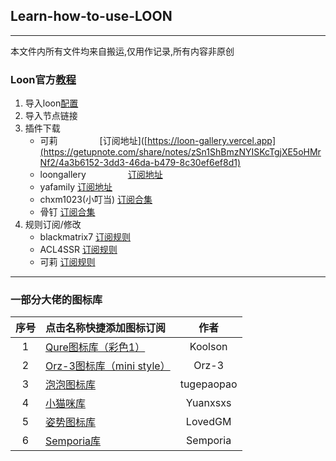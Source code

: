 ## Learn-how-to-use-LOON
****

本文件内所有文件均来自搬运,仅用作记录,所有内容非原创

### Loon官方[教程](https://github.com/TiyNa/LoonManual)
1. 导入loon[配置](https://raw.githubusercontent.com/CDKe-2022/Loon-learn/main/Loon%E9%85%8D%E7%BD%AE.conf)
2. 导入节点链接
3. 插件下载
   - 可莉 &nbsp;&nbsp;&nbsp;&nbsp;&nbsp;&nbsp;&nbsp;&nbsp;&nbsp;&nbsp;&nbsp;&nbsp;&nbsp;&nbsp;&nbsp; [订阅地址]([https://loon-gallery.vercel.app](https://getupnote.com/share/notes/zSn1ShBmzNYISKcTgjXE5oHMrNf2/4a3b6152-3dd3-46da-b479-8c30ef6ef8d1) 
   - loongallery &nbsp;&nbsp;&nbsp;&nbsp;&nbsp;&nbsp;&nbsp;&nbsp;&nbsp;&nbsp;&nbsp;&nbsp;&nbsp;&nbsp;&nbsp; [订阅地址](https://loon-gallery.vercel.app) 
   - yafamily             [订阅地址](https://yfamily.vercel.app) 
   - chxm1023(小叮当)     [订阅合集](https://github.com/chxm1023/Script_X/blob/main/Collections.plugin) 
   - 骨钉                 [订阅合集](https://raw.githubusercontent.com/Guding88/Script/main/APPheji_Guding.plugin) 
5. 规则订阅/修改
   - blackmatrix7         [订阅规则](https://github.com/blackmatrix7/ios_rule_script/tree/master/rule/Loon)
   - ACL4SSR              [订阅规则](https://github.com/ACL4SSR/ACL4SSR/tree/master)
   - 可莉                 [订阅规则](https://gitlab.com/lodepuly/vpn_tool/-/tree/main/Tool/Loon/Rule?ref_type=heads)

****
### 一部分大佬的图标库

| 序号 | 点击名称快捷添加图标订阅 | 作者 |
| :----: | :---- | :----: |
| 1  | [Qure图标库（彩色1）](https://github.com/Koolson/Qure) | Koolson |
| 2  | [Orz-3图标库（mini style）](https://github.com/Orz-3/mini) | Orz-3 |
| 3  | [泡泡图标库 ](https://github.com/tugepaopao/Image-Storage/tree/master/icon) | tugepaopao |
| 4 | [小猫咪库](https://github.com/Yuanxsxs/QtumultX/tree/master/Icon) | Yuanxsxs |
| 5 | [姿势图标库](https://github.com/LovedGM/Quantumult-X-TuBiao) | LovedGM | 
| 6 | [Semporia库 ](https://github.com/Semporia/Hand-Painted-icon) | Semporia |
